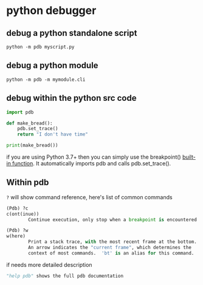 # python debugger

## debug a python standalone script

```shell
python -m pdb myscript.py
```

## debug a python module

```shell
python -m pdb -m mymodule.cli
```

## debug within the python src code

```python
import pdb

def make_bread():
    pdb.set_trace()
    return "I don't have time"

print(make_bread())
```

if you are using Python 3.7+ then you can simply use the breakpoint() [built-in function](https://docs.python.org/3/library/functions.html#breakpoint). It automatically imports pdb and calls pdb.set_trace().

## Within pdb

`?` will show command reference, here's list of common commands

```python
(Pdb) ?c
c(ont(inue))
        Continue execution, only stop when a breakpoint is encountered.

(Pdb) ?w
w(here)
        Print a stack trace, with the most recent frame at the bottom.
        An arrow indicates the "current frame", which determines the
        context of most commands.  'bt' is an alias for this command.
```

if needs more detailed description

```python
"help pdb" shows the full pdb documentation
```

